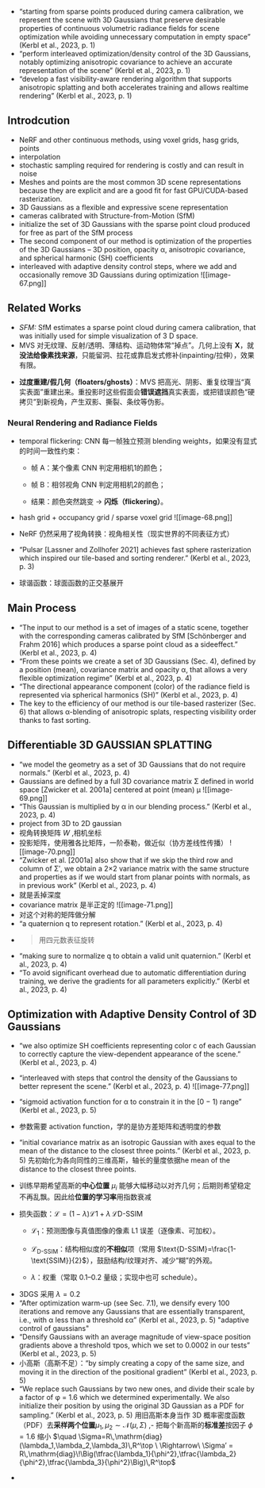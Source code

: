 * “starting from sparse points produced during camera calibration, we represent the scene with 3D Gaussians that preserve desirable properties of continuous volumetric radiance fields for scene optimization while avoiding unnecessary computation in empty space” (Kerbl et al., 2023, p. 1)
* “perform interleaved optimization/density control of the 3D Gaussians, notably optimizing anisotropic covariance to achieve an accurate representation of the scene” (Kerbl et al., 2023, p. 1)
* “develop a fast visibility-aware rendering algorithm that supports anisotropic splatting and both accelerates training and allows realtime rendering” (Kerbl et al., 2023, p. 1)

## Introdcution

* NeRF and other continuous methods, using voxel grids, hasg grids, points
* interpolation
* stochastic sampling required for rendering is costly and can  result in noise
* Meshes and points are the most common 3D scene representations  because they are explicit and are a good fit for fast GPU/CUDA-based  rasterization.
* 3D Gaussians as a flexible and expressive scene representation
* cameras calibrated with Structure-from-Motion (SfM)
* initialize the set of 3D Gaussians with the sparse point  cloud produced for free as part of the SfM process
* The second component  of our method is optimization of the properties of the 3D Gaussians  – 3D position, opacity α, anisotropic covariance, and spherical harmonic (SH) coefficients
* interleaved with adaptive density control  steps, where we add and occasionally remove 3D Gaussians during  optimization
![[image-67.png]]

## Related Works
* *SFM:* SfM estimates a sparse point cloud during  camera calibration, that was initially used for simple visualization  of 3 D space.
* MVS 对无纹理、反射/透明、薄结构、运动物体常“掉点”。几何上没有 $\mathbf{X}$，就**没法给像素找来源**，只能留洞、拉花或靠启发式修补(inpainting/拉伸），效果有限。
    
- **过度重建/假几何（floaters/ghosts）**：MVS 把高光、阴影、重复纹理当“真实表面”重建出来。重投影时这些假面会**错误遮挡**真实表面，或把错误颜色“硬拷贝”到新视角，产生双影、撕裂、条纹等伪影。
### Neural Rendering and Radiance Fields
* temporal flickering: CNN 每一帧独立预测 blending weights，如果没有显式的时间一致性约束：
    
    - 帧 A：某个像素 CNN 判定用相机1的颜色；
        
    - 帧 B：相邻视角 CNN 判定用相机2的颜色；
        
    - 结果：颜色突然跳变 → **闪烁（flickering）**。



* hash grid + occupancy grid / sparse voxel grid
![[image-68.png]]
*  NeRF 仍然采用了视角转换：视角相关性（现实世界的不同表征方式）
*  “Pulsar [Lassner and Zollhofer 2021] achieves fast sphere rasterization which inspired our tile-based and sorting renderer.” (Kerbl et al., 2023, p. 3)
* 球谐函数：球面函数的正交基展开

## Main Process
* “The input to our method is a set of images of a static scene, together with the corresponding cameras calibrated by SfM [Schönberger and Frahm 2016] which produces a sparse point cloud as a sideeffect.” (Kerbl et al., 2023, p. 4)
* “From these points we create a set of 3D Gaussians (Sec. 4), defined by a position (mean), covariance matrix and opacity α, that allows a very flexible optimization regime” (Kerbl et al., 2023, p. 4)
* “The directional appearance component (color) of the radiance field is represented via spherical harmonics (SH)” (Kerbl et al., 2023, p. 4)
* The key to the efficiency of our method is our tile-based rasterizer  (Sec. 6) that allows α-blending of anisotropic splats, respecting visibility order thanks to fast sorting.

## Differentiable 3D GAUSSIAN SPLATTING
* “we model the geometry as a set of 3D Gaussians that do not require normals.” (Kerbl et al., 2023, p. 4)
* Gaussians are defined  by a full 3D covariance matrix Σ defined in world space [Zwicker  et al. 2001a] centered at point (mean) μ
![[image-69.png]]
* “This Gaussian is multiplied by α in our blending process.” (Kerbl et al., 2023, p. 4)
* project from 3D to 2D gaussian
* 视角转换矩阵 $W$ ,相机坐标
* 投影矩阵，使用雅各比矩阵，一阶泰勒，做近似（协方差线性传播）
![[image-70.png]]
* “Zwicker et al. [2001a] also show that if we skip the third row and column of Σ′, we obtain a 2×2 variance matrix with the same structure and properties as if we would start from planar points with normals, as in previous work” (Kerbl et al., 2023, p. 4)
* 就是丢掉深度
* covariance matrix 是半正定的
![[image-71.png]]
* 对这个对称的矩阵做分解
* “a quaternion q to represent rotation.” (Kerbl et al., 2023, p. 4)
* > 用四元数表征旋转
* “making sure to normalize q to obtain a valid unit quaternion.” (Kerbl et al., 2023, p. 4)
* “To avoid significant overhead due to automatic differentiation during training, we derive the gradients for all parameters explicitly.” (Kerbl et al., 2023, p. 4)

## Optimization with Adaptive Density Control of 3D Gaussians
* “we also optimize SH coefficients representing color c of each Gaussian to correctly capture the view-dependent appearance of the scene.” (Kerbl et al., 2023, p. 4)
* “interleaved with steps that control the density of the Gaussians to better represent the scene.” (Kerbl et al., 2023, p. 4)
![[image-77.png]]
* “sigmoid activation function for α to constrain it in the [0 − 1) range” (Kerbl et al., 2023, p. 5)
* 参数需要 activation function，学的是协方差矩阵和透明度的参数
* “initial covariance matrix as an isotropic Gaussian with axes equal to the mean of the distance to the closest three points.” (Kerbl et al., 2023, p. 5) 先初始化为各向同性的三维高斯，轴长的量度依据he mean of the distance to the closest three points.
* 训练早期希望高斯的**中心位置** $\mu_i$ 能够大幅移动以对齐几何；后期则希望稳定不再乱飘。因此给**位置的学习率**用指数衰减
* 损失函数：$\mathcal{L}=(1-\lambda)\mathcal{L}1+\lambda\,\mathcal{L}{\text{D-SSIM}}$

  - $\mathcal{L}_1$：预测图像与真值图像的像素 L1 误差（逐像素、可加权）。
    
  - $\mathcal{L}_{\text{D-SSIM}}$：结构相似度的**不相似**项（常用 $\text{D-SSIM}=\frac{1-\text{SSIM}}{2}$），鼓励结构/纹理对齐、减少“糊”的外观。
    
  - $\lambda$：权重（常取 0.1–0.2 量级；实现中也可 schedule）。
- 3DGS 采用 $\lambda = 0.2$
- “After optimization warm-up (see Sec. 7.1), we densify every 100 iterations and remove any Gaussians that are essentially transparent, i.e., with α less than a threshold εα” (Kerbl et al., 2023, p. 5) "adaptive control of gaussians"
- “Densify Gaussians with an average magnitude of view-space position gradients above a threshold τpos, which we set to 0.0002 in our tests” (Kerbl et al., 2023, p. 5)
- 小高斯（高斯不足）：“by simply creating a copy of the same size, and moving it in the direction of the positional gradient” (Kerbl et al., 2023, p. 5)
- “We replace such Gaussians by two new ones, and divide their scale by a factor of φ = 1.6 which we determined experimentally. We also initialize their position by using the original 3D Gaussian as a PDF for sampling.” (Kerbl et al., 2023, p. 5) 用旧高斯本身当作 3D 概率密度函数（PDF）去**采样两个位置**$\mu_1,\mu_2 \sim \mathcal N(\mu, \Sigma)$ ,- 把每个新高斯的**标准差**按因子 $\phi=1.6$ 缩小 $\quad \Sigma=R\,\mathrm{diag}(\lambda_1,\lambda_2,\lambda_3)\,R^\top \ \Rightarrow\ \Sigma’ = R\,\mathrm{diag}\!\Big(\tfrac{\lambda_1}{\phi^2},\tfrac{\lambda_2}{\phi^2},\tfrac{\lambda_3}{\phi^2}\Big)\,R^\top$
* 